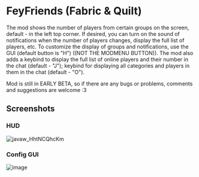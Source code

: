 # FeyFriends (Fabric & Quilt)
The mod shows the number of players from certain groups on the screen, default - in the left top corner. If desired, you can turn on the sound of notifications when the number of players changes, display the full list of players, etc. To customize the display of groups and notifications, use the GUI (default button is "H") ((NOT THE MODMENU BUTTON)). The mod also adds a keybind to display the full list of online players and their number in the chat (default - "J"); keybind for displaying all categories and players in them in the chat (default - "O").

Mod is still in EARLY BETA, so if there are any bugs or problems, comments and suggestions are welcome :3

## Screenshots
### HUD
![javaw_HhtNCQhcKm](https://user-images.githubusercontent.com/73577753/174735219-52bfcfc1-ad3d-43d2-b0de-3e1660a1c882.png)

### Config GUI
![image](https://user-images.githubusercontent.com/73577753/174853453-d4f91a67-8eec-42d5-9a6e-95c782254559.png)
